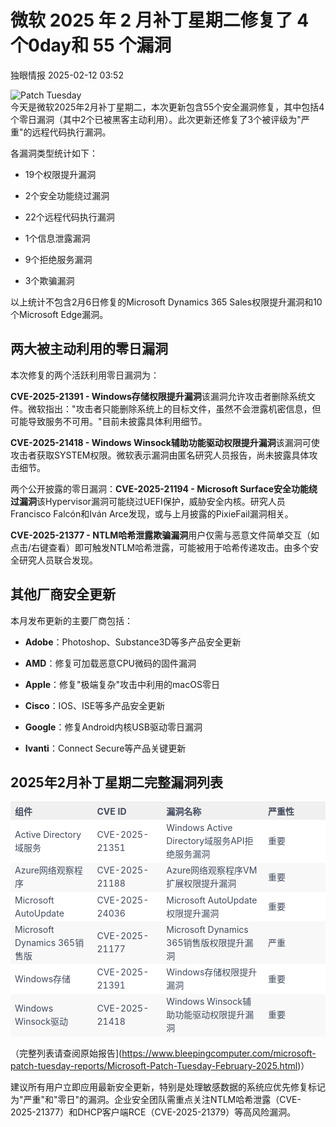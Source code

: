 #  微软 2025 年 2 月补丁星期二修复了 4 个0day和 55 个漏洞   
 独眼情报   2025-02-12 03:52  
  
![Patch Tuesday](https://mmbiz.qpic.cn/sz_mmbiz_jpg/KgxDGkACWnSSlzH7LXr5KyFMUOElPR0j5LjmTrTcOqqBm3wgezDZS6G5LvibyIq24wt43s7wExTLDibxaCiaHE52Q/640?wx_fmt=jpeg&from=appmsg "")  
今天是微软2025年2月补丁星期二，本次更新包含55个安全漏洞修复，其中包括4个零日漏洞（其中2个已被黑客主动利用）。此次更新还修复了3个被评级为"严重"的远程代码执行漏洞。  
  
各漏洞类型统计如下：  
- 19个权限提升漏洞  
  
- 2个安全功能绕过漏洞  
  
- 22个远程代码执行漏洞  
  
- 1个信息泄露漏洞  
  
- 9个拒绝服务漏洞  
  
- 3个欺骗漏洞  
  
以上统计不包含2月6日修复的Microsoft Dynamics 365 Sales权限提升漏洞和10个Microsoft Edge漏洞。  
## 两大被主动利用的零日漏洞  
  
本次修复的两个活跃利用零日漏洞为：  
  
**CVE-2025-21391 - Windows存储权限提升漏洞**该漏洞允许攻击者删除系统文件。微软指出："攻击者只能删除系统上的目标文件，虽然不会泄露机密信息，但可能导致服务不可用。"目前未披露具体利用细节。  
  
**CVE-2025-21418 - Windows Winsock辅助功能驱动权限提升漏洞**该漏洞可使攻击者获取SYSTEM权限。微软表示漏洞由匿名研究人员报告，尚未披露具体攻击细节。  
  
两个公开披露的零日漏洞：**CVE-2025-21194 - Microsoft Surface安全功能绕过漏洞**该Hypervisor漏洞可能绕过UEFI保护，威胁安全内核。研究人员Francisco Falcón和Iván Arce发现，或与上月披露的PixieFail漏洞相关。  
  
**CVE-2025-21377 - NTLM哈希泄露欺骗漏洞**用户仅需与恶意文件简单交互（如点击/右键查看）即可触发NTLM哈希泄露，可能被用于哈希传递攻击。由多个安全研究人员联合发现。  
## 其他厂商安全更新  
  
本月发布更新的主要厂商包括：  
- **Adobe**：Photoshop、Substance3D等多产品安全更新  
  
- **AMD**：修复可加载恶意CPU微码的固件漏洞  
  
- **Apple**：修复"极端复杂"攻击中利用的macOS零日  
  
- **Cisco**：IOS、ISE等多产品安全更新  
  
- **Google**：修复Android内核USB驱动零日漏洞  
  
- **Ivanti**：Connect Secure等产品关键更新  
  
## 2025年2月补丁星期二完整漏洞列表  
  
<table><thead><tr><th style="color: rgb(66, 75, 93);font-size: 14px;line-height: 1.5em;letter-spacing: 0em;text-align: left;background: none 0% 0% / auto no-repeat scroll padding-box border-box rgb(240, 240, 240);width: auto;height: auto;border-color: rgba(204, 204, 204, 0.4);border-radius: 0px;min-width: 85px;">组件</th><th style="color: rgb(66, 75, 93);font-size: 14px;line-height: 1.5em;letter-spacing: 0em;text-align: left;background: none 0% 0% / auto no-repeat scroll padding-box border-box rgb(240, 240, 240);width: auto;height: auto;border-color: rgba(204, 204, 204, 0.4);border-radius: 0px;min-width: 85px;">CVE ID</th><th style="color: rgb(66, 75, 93);font-size: 14px;line-height: 1.5em;letter-spacing: 0em;text-align: left;background: none 0% 0% / auto no-repeat scroll padding-box border-box rgb(240, 240, 240);width: auto;height: auto;border-color: rgba(204, 204, 204, 0.4);border-radius: 0px;min-width: 85px;">漏洞名称</th><th style="color: rgb(66, 75, 93);font-size: 14px;line-height: 1.5em;letter-spacing: 0em;text-align: left;background: none 0% 0% / auto no-repeat scroll padding-box border-box rgb(240, 240, 240);width: auto;height: auto;border-color: rgba(204, 204, 204, 0.4);border-radius: 0px;min-width: 85px;">严重性</th></tr></thead><tbody style="font-size: 14px;line-height: 1.5em;letter-spacing: 0em;border-width: 0px;border-style: initial;border-color: initial;"><tr style="color: rgb(66, 75, 93);background-attachment: scroll;background-clip: border-box;background-color: rgb(255, 255, 255);background-image: none;background-origin: padding-box;background-position-x: 0%;background-position-y: 0%;background-repeat: no-repeat;background-size: auto;width: auto;height: auto;"><td style="min-width: 85px;border-color: rgba(204, 204, 204, 0.4);border-radius: 0px;">Active Directory域服务</td><td style="min-width: 85px;border-color: rgba(204, 204, 204, 0.4);border-radius: 0px;">CVE-2025-21351</td><td style="min-width: 85px;border-color: rgba(204, 204, 204, 0.4);border-radius: 0px;">Windows Active Directory域服务API拒绝服务漏洞</td><td style="min-width: 85px;border-color: rgba(204, 204, 204, 0.4);border-radius: 0px;">重要</td></tr><tr style="color: rgb(66, 75, 93);background-attachment: scroll;background-clip: border-box;background-color: rgb(248, 248, 248);background-image: none;background-origin: padding-box;background-position-x: 0%;background-position-y: 0%;background-repeat: no-repeat;background-size: auto;width: auto;height: auto;"><td style="min-width: 85px;border-color: rgba(204, 204, 204, 0.4);border-radius: 0px;">Azure网络观察程序</td><td style="min-width: 85px;border-color: rgba(204, 204, 204, 0.4);border-radius: 0px;">CVE-2025-21188</td><td style="min-width: 85px;border-color: rgba(204, 204, 204, 0.4);border-radius: 0px;">Azure网络观察程序VM扩展权限提升漏洞</td><td style="min-width: 85px;border-color: rgba(204, 204, 204, 0.4);border-radius: 0px;">重要</td></tr><tr style="color: rgb(66, 75, 93);background-attachment: scroll;background-clip: border-box;background-color: rgb(255, 255, 255);background-image: none;background-origin: padding-box;background-position-x: 0%;background-position-y: 0%;background-repeat: no-repeat;background-size: auto;width: auto;height: auto;"><td style="min-width: 85px;border-color: rgba(204, 204, 204, 0.4);border-radius: 0px;">Microsoft AutoUpdate</td><td style="min-width: 85px;border-color: rgba(204, 204, 204, 0.4);border-radius: 0px;">CVE-2025-24036</td><td style="min-width: 85px;border-color: rgba(204, 204, 204, 0.4);border-radius: 0px;">Microsoft AutoUpdate权限提升漏洞</td><td style="min-width: 85px;border-color: rgba(204, 204, 204, 0.4);border-radius: 0px;">重要</td></tr><tr style="color: rgb(66, 75, 93);background-attachment: scroll;background-clip: border-box;background-color: rgb(248, 248, 248);background-image: none;background-origin: padding-box;background-position-x: 0%;background-position-y: 0%;background-repeat: no-repeat;background-size: auto;width: auto;height: auto;"><td style="min-width: 85px;border-color: rgba(204, 204, 204, 0.4);border-radius: 0px;">Microsoft Dynamics 365销售版</td><td style="min-width: 85px;border-color: rgba(204, 204, 204, 0.4);border-radius: 0px;">CVE-2025-21177</td><td style="min-width: 85px;border-color: rgba(204, 204, 204, 0.4);border-radius: 0px;">Microsoft Dynamics 365销售版权限提升漏洞</td><td style="min-width: 85px;border-color: rgba(204, 204, 204, 0.4);border-radius: 0px;">严重</td></tr><tr style="color: rgb(66, 75, 93);background-attachment: scroll;background-clip: border-box;background-color: rgb(255, 255, 255);background-image: none;background-origin: padding-box;background-position-x: 0%;background-position-y: 0%;background-repeat: no-repeat;background-size: auto;width: auto;height: auto;"><td style="min-width: 85px;border-color: rgba(204, 204, 204, 0.4);border-radius: 0px;">Windows存储</td><td style="min-width: 85px;border-color: rgba(204, 204, 204, 0.4);border-radius: 0px;">CVE-2025-21391</td><td style="min-width: 85px;border-color: rgba(204, 204, 204, 0.4);border-radius: 0px;">Windows存储权限提升漏洞</td><td style="min-width: 85px;border-color: rgba(204, 204, 204, 0.4);border-radius: 0px;">重要</td></tr><tr style="color: rgb(66, 75, 93);background-attachment: scroll;background-clip: border-box;background-color: rgb(248, 248, 248);background-image: none;background-origin: padding-box;background-position-x: 0%;background-position-y: 0%;background-repeat: no-repeat;background-size: auto;width: auto;height: auto;"><td style="min-width: 85px;border-color: rgba(204, 204, 204, 0.4);border-radius: 0px;">Windows Winsock驱动</td><td style="min-width: 85px;border-color: rgba(204, 204, 204, 0.4);border-radius: 0px;">CVE-2025-21418</td><td style="min-width: 85px;border-color: rgba(204, 204, 204, 0.4);border-radius: 0px;">Windows Winsock辅助功能驱动权限提升漏洞</td><td style="min-width: 85px;border-color: rgba(204, 204, 204, 0.4);border-radius: 0px;">重要</td></tr></tbody></table>  
  
（完整列表请查阅原始报告](https://www.bleepingcomputer.com/microsoft-patch-tuesday-reports/Microsoft-Patch-Tuesday-February-2025.html)）  
  
建议所有用户立即应用最新安全更新，特别是处理敏感数据的系统应优先修复标记为"严重"和"零日"的漏洞。企业安全团队需重点关注NTLM哈希泄露（CVE-2025-21377）和DHCP客户端RCE（CVE-2025-21379）等高风险漏洞。  
  
  
